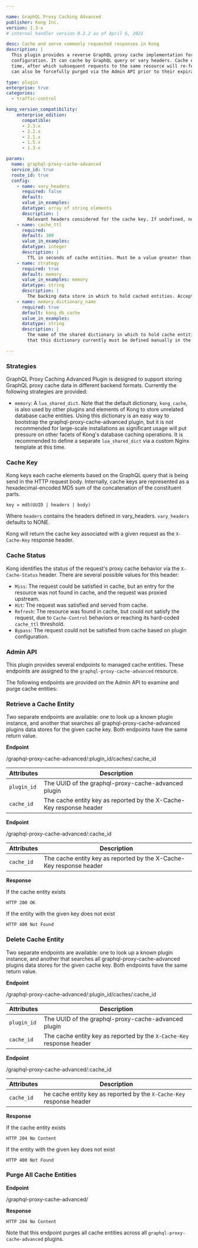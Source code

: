 ```yaml
---

name: GraphQL Proxy Caching Advanced
publisher: Kong Inc.
version: 1.3-x
# internal handler version 0.2.2 as of April 6, 2021

desc: Cache and serve commonly requested responses in Kong
description: |
  This plugin provides a reverse GraphQL proxy cache implementation for Kong. It caches response entities based on
  configuration. It can cache by GraphQL query or vary headers. Cache entities are stored for a configurable period of
  time, after which subsequent requests to the same resource will re-fetch and re-store the resource. Cache entities
  can also be forcefully purged via the Admin API prior to their expiration time.

type: plugin
enterprise: true
categories:
  - traffic-control

kong_version_compatibility:
    enterprise_edition:
      compatible:
      - 2.3.x
      - 2.2.x
      - 2.1.x
      - 1.5.x
      - 1.3-x

params:
  name: graphql-proxy-cache-advanced
  service_id: true
  route_id: true
  config:
    - name: vary_headers
      required: false
      default:
      value_in_examples:
      datatype: array of string elements
      description: |
        Relevant headers considered for the cache key. If undefined, none of the headers are taken into consideration.
    - name: cache_ttl
      required:
      default: 300
      value_in_examples:
      datatype: integer
      description: |
        TTL in seconds of cache entities. Must be a value greater than 0.
    - name: strategy
      required: true
      default: memory
      value_in_examples: memory
      datatype: string
      description: |
        The backing data store in which to hold cached entities. Accepted value is `memory`.
    - name: memory.dictionary_name
      required: true
      default: kong_db_cache
      value_in_examples:
      datatype: string
      description: |
        The name of the shared dictionary in which to hold cache entities when the memory strategy is selected. Note
        that this dictionary currently must be defined manually in the Kong Nginx template.

---
```

### Strategies

GraphQL Proxy Caching Advanced Plugin  is designed to support storing GraphQL proxy cache data in different backend formats.
Currently the following strategies are provided:
- `memory`: A `lua_shared_dict`. Note that the default dictionary, `kong_cache`, is also used by other plugins and
elements of Kong to store unrelated database cache entities. Using this dictionary is an easy way to bootstrap the
graphql-proxy-cache-advanced plugin, but it is not recommended for large-scale installations as significant usage will put pressure
on other facets of Kong's database caching operations. It is recommended to define a separate `lua_shared_dict` via a
custom Nginx template at this time.

### Cache Key

Kong keys each cache elements based on the GraphQL query that is being send
in the HTTP request body. Internally, cache keys are represented as a
hexadecimal-encoded MD5 sum of the concatenation of the constituent parts.

```
key = md5(UUID | headers | body)
```

Where `headers` contains the headers defined in vary_headers. `vary_headers` defaults to NONE.

Kong will return the cache key associated with a given request as the
`X-Cache-Key` response header.


### Cache Status

Kong identifies the status of the request's proxy cache behavior via the `X-Cache-Status` header. There are several
possible values for this header:

* `Miss`: The request could be satisfied in cache, but an entry for the resource was not found in cache, and the request
was proxied upstream.
* `Hit`: The request was satisfied and served from cache.
* `Refresh`: The resource was found in cache, but could not satisfy the request, due to `Cache-Control` behaviors or
reaching its hard-coded `cache_ttl` threshold.
* `Bypass`: The request could not be satisfied from cache based on plugin configuration.

### Admin API

This plugin provides several endpoints to managed cache entities. These endpoints are assigned to the `graphql-proxy-cache-advanced`
resource.

The following endpoints are provided on the Admin API to examine and purge cache entities:

### Retrieve a Cache Entity

Two separate endpoints are available: one to look up a known plugin instance, and another that searches all
graphql-proxy-cache-advanced plugins data stores for the given cache key. Both endpoints have the same return value.

**Endpoint**

<div class="endpoint get">/graphql-proxy-cache-advanced/:plugin_id/caches/:cache_id</div>

| Attributes | Description
| -------------- | -------
|`plugin_id` | The UUID of the graphql-proxy-cache-advanced plugin
| `cache_id` | The cache entity key as reported by the X-Cache-Key response header

**Endpoint**

<div class="endpoint get">/graphql-proxy-cache-advanced/:cache_id</div>

| Attributes | Description
| -------------- | -------
|`cache_id` | The cache entity key as reported by the X-Cache-Key response header

**Response**

If the cache entity exists

```
HTTP 200 OK
```

If the entity with the given key does not exist

```
HTTP 400 Not Found
```

### Delete Cache Entity

Two separate endpoints are available: one to look up a known plugin instance, and another that searches all graphql-proxy-cache-advanced
plugins data stores for the given cache key. Both endpoints have the same return value.

**Endpoint**

<div class="endpoint delete">/graphql-proxy-cache-advanced/:plugin_id/caches/:cache_id</div>

| Attributes | Description
| -------------- | -------
|`plugin_id` | The UUID of the graphql-proxy-cache-advanced plugin
|`cache_id` | The cache entity key as reported by the `X-Cache-Key` response header

**Endpoint**

<div class="endpoint delete">/graphql-proxy-cache-advanced/:cache_id</div>

| Attributes | Description
| -------------- | -------
|`cache_id` | he cache entity key as reported by the `X-Cache-Key` response header

**Response**

If the cache entity exists

```
HTTP 204 No Content
```

If the entity with the given key does not exist

```
HTTP 400 Not Found
```

### Purge All Cache Entities
**Endpoint**

<div class="endpoint delete">/graphql-proxy-cache-advanced/</div>

**Response**

```
HTTP 204 No Content
```

Note that this endpoint purges all cache entities across all `graphql-proxy-cache-advanced` plugins.
